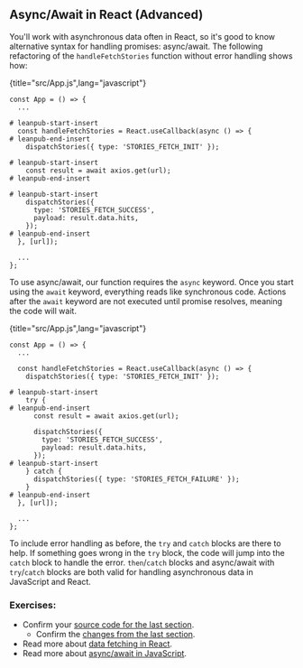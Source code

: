 ## Async/Await in React (Advanced)

You'll work with asynchronous data often in React, so it's good to know alternative syntax for handling promises: async/await. The following refactoring of the `handleFetchStories` function without error handling shows how:

{title="src/App.js",lang="javascript"}
~~~~~~~
const App = () => {
  ...

# leanpub-start-insert
  const handleFetchStories = React.useCallback(async () => {
# leanpub-end-insert
    dispatchStories({ type: 'STORIES_FETCH_INIT' });

# leanpub-start-insert
    const result = await axios.get(url);
# leanpub-end-insert

# leanpub-start-insert
    dispatchStories({
      type: 'STORIES_FETCH_SUCCESS',
      payload: result.data.hits,
    });
# leanpub-end-insert
  }, [url]);

  ...
};
~~~~~~~

To use async/await, our function requires the `async` keyword. Once you start using the `await` keyword, everything reads like synchronous code. Actions after the `await` keyword are not executed until promise resolves, meaning the code will wait.

{title="src/App.js",lang="javascript"}
~~~~~~~
const App = () => {
  ...

  const handleFetchStories = React.useCallback(async () => {
    dispatchStories({ type: 'STORIES_FETCH_INIT' });

# leanpub-start-insert
    try {
# leanpub-end-insert
      const result = await axios.get(url);

      dispatchStories({
        type: 'STORIES_FETCH_SUCCESS',
        payload: result.data.hits,
      });
# leanpub-start-insert
    } catch {
      dispatchStories({ type: 'STORIES_FETCH_FAILURE' });
    }
# leanpub-end-insert
  }, [url]);

  ...
};
~~~~~~~

To include error handling as before, the `try` and `catch` blocks are there to help. If something goes wrong in the `try` block,  the code will jump into the `catch` block to handle the error. `then`/`catch` blocks and async/await with `try`/`catch` blocks are both valid for handling asynchronous data in JavaScript and React.

### Exercises:

* Confirm your [source code for the last section](https://codesandbox.io/s/github/the-road-to-learn-react/hacker-stories/tree/hs/Async-Await-in-React).
  * Confirm the [changes from the last section](https://github.com/the-road-to-learn-react/hacker-stories/compare/hs/Third-Party-Libraries-in-React...hs/Async-Await-in-React?expand=1).
* Read more about [data fetching in React](https://www.robinwieruch.de/react-hooks-fetch-data).
* Read more about [async/await in JavaScript](https://developer.mozilla.org/en-US/docs/Web/JavaScript/Reference/Statements/async_function).